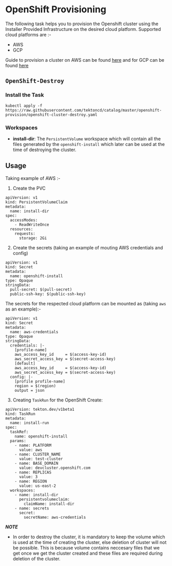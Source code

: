 # OpenShift Provisioning

The following task helps you to provision the Openshift cluster using the Installer Provided Infrastructure on the desired cloud platform. Supported cloud platforms are :-

* AWS
* GCP

Guide to provision a cluster on AWS can be found [here](https://docs.openshift.com/container-platform/4.3/installing/installing_aws/installing-aws-customizations.html) and for GCP can be found [here](https://docs.openshift.com/container-platform/4.3/installing/installing_gcp/installing-gcp-customizations.html)


## `OpenShift-Destroy`

### **Install the Task**

```
kubectl apply -f https://raw.githubusercontent.com/tektoncd/catalog/master/openshift-provision/openshift-cluster-destroy.yaml
```

### **Workspaces**

* **install-dir**: The `PersistentVolume` workspace which will contain all the files generated by the `openshift-install` which later can be used at the time of destroying the cluster.

## Usage

Taking example of AWS :-

1. Create the PVC
```
apiVersion: v1
kind: PersistentVolumeClaim
metadata:
  name: install-dir
spec:
  accessModes:
    - ReadWriteOnce
  resources:
    requests:
      storage: 2Gi
```

2. Create the secrets (taking an example of mouting AWS credentials and config)

```
apiVersion: v1
kind: Secret
metadata:
  name: openshift-install
type: Opaque
stringData:
  pull-secret: $(pull-secret)
  public-ssh-key: $(public-ssh-key)
```

The secrets for the respected cloud platform can be mounted as (taking `aws` as an example):-

```
apiVersion: v1
kind: Secret
metadata:
  name: aws-credentials
type: Opaque
stringData:
  credentials: |-
    [profile-name]
    aws_access_key_id     = $(access-key-id)
    aws_secret_access_key = $(secret-access-key)
    [default]
    aws_access_key_id     = $(access-key-id)
    aws_secret_access_key = $(secret-access-key)
  config: |-
    [profile profile-name]
    region = $(region)
    output = json
```

3. Creating `TaskRun` for the OpenShift Create:

```
apiVersion: tekton.dev/v1beta1
kind: TaskRun
metadata:
  name: install-run
spec:
  taskRef:
    name: openshift-install
  params:
    - name: PLATFORM
      value: aws
    - name: CLUSTER_NAME
      value: test-cluster
    - name: BASE_DOMAIN
      value: devcluster.openshift.com
    - name: REPLICAS
      value: 3
    - name: REGION
      value: us-east-2
  workspaces:
    - name: install-dir
      persistentvolumeclaim:
        claimName: install-dir
    - name: secrets
      secret:
        secretName: aws-credentials
```

***NOTE***
- In order to destroy the cluster, it is mandatory to keep the volume which is used at the time of creating the cluster, else deletion of cluster will not be possible. This is because volume contains neccesary files that we get once we get the cluster created and these files are required during deletion of the cluster.